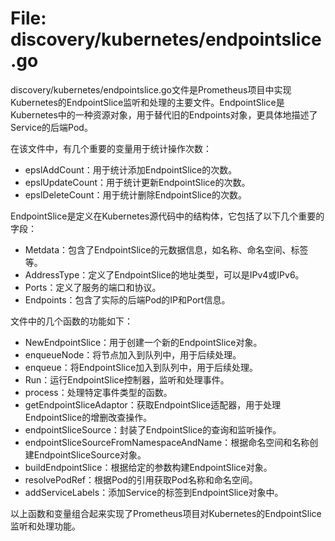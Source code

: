 # File: discovery/kubernetes/endpointslice.go

discovery/kubernetes/endpointslice.go文件是Prometheus项目中实现Kubernetes的EndpointSlice监听和处理的主要文件。EndpointSlice是Kubernetes中的一种资源对象，用于替代旧的Endpoints对象，更具体地描述了Service的后端Pod。

在该文件中，有几个重要的变量用于统计操作次数：
- epslAddCount：用于统计添加EndpointSlice的次数。
- epslUpdateCount：用于统计更新EndpointSlice的次数。
- epslDeleteCount：用于统计删除EndpointSlice的次数。

EndpointSlice是定义在Kubernetes源代码中的结构体，它包括了以下几个重要的字段：
- Metdata：包含了EndpointSlice的元数据信息，如名称、命名空间、标签等。
- AddressType：定义了EndpointSlice的地址类型，可以是IPv4或IPv6。
- Ports：定义了服务的端口和协议。
- Endpoints：包含了实际的后端Pod的IP和Port信息。

文件中的几个函数的功能如下：
- NewEndpointSlice：用于创建一个新的EndpointSlice对象。
- enqueueNode：将节点加入到队列中，用于后续处理。
- enqueue：将EndpointSlice加入到队列中，用于后续处理。
- Run：运行EndpointSlice控制器，监听和处理事件。
- process：处理特定事件类型的函数。
- getEndpointSliceAdaptor：获取EndpointSlice适配器，用于处理EndpointSlice的增删改查操作。
- endpointSliceSource：封装了EndpointSlice的查询和监听操作。
- endpointSliceSourceFromNamespaceAndName：根据命名空间和名称创建EndpointSliceSource对象。
- buildEndpointSlice：根据给定的参数构建EndpointSlice对象。
- resolvePodRef：根据Pod的引用获取Pod名称和命名空间。
- addServiceLabels：添加Service的标签到EndpointSlice对象中。

以上函数和变量组合起来实现了Prometheus项目对Kubernetes的EndpointSlice监听和处理功能。

